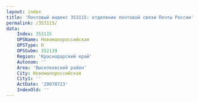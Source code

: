 ```yaml
---
layout: index
title: 'Почтовый индекс 353115: отделение почтовой связи Почты России'
permalink: /353115/
data:
    Index: 353115
    OPSName: Новомалороссийская
    OPSType: О
    OPSSubm: 352139
    Region: 'Краснодарский край'
    Autonom: ''
    Area: 'Выселковский район'
    City: Новомалороссийская
    City1: ''
    ActDate: '20070723'
    IndexOld: ''
---
```

